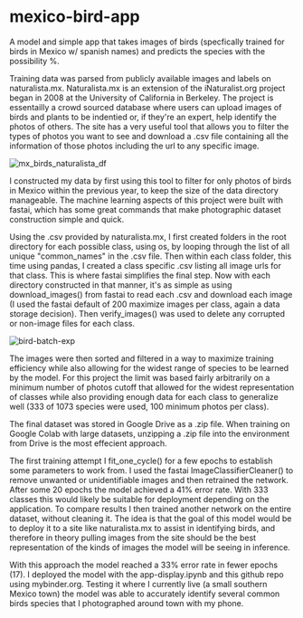 # mexico-bird-app
A model and simple app that takes images of birds (specfically trained for birds in Mexico w/ spanish names) and predicts the species with the possibility %.

Training data was parsed from publicly available images and labels on naturalista.mx. Naturalista.mx is an extension of the iNaturalist.org project began in 2008 at the University of California in Berkeley. The project is essentailly a crowd sourced database where users can upload images of birds and plants to be indentied or, if they're an expert, help identify the photos of others. The site has a very useful tool that allows you to filter the types of photos you want to see and download a .csv file containing all the information of those photos including the url to any specific image.

![mx_birds_naturalista_df](https://user-images.githubusercontent.com/85711261/130694757-212fda9e-7636-425a-887f-11ae9ba04d7e.png)

I constructed my data by first using this tool to filter for only photos of birds in Mexico within the previous year, to keep the size of the data directory manageable.
The machine learning aspects of this project were built with fastai, which has some great commands that make photographic dataset construction simple and quick.

Using the .csv provided by naturalista.mx, I first created folders in the root directory for each possible class, using os, by looping through the list of all unique "common_names" in the .csv file. Then within each class folder, this time using pandas, I created a class specific .csv listing all image urls for that class. This is where fastai simplifies the final step. Now with each directory constructed in that manner, it's as simple as using download_images() from fastai to read each .csv and download each image (I used the fastai default of 200 maximize images per class, again a data storage decision). Then verify_images() was used to delete any corrupted or non-image files for each class. 

![bird-batch-exp](https://user-images.githubusercontent.com/85711261/131007376-72debd3a-8b58-4628-8046-aa7ee045c8a5.png)

The images were then sorted and filtered in a way to maximize training efficiency while also allowing for the widest range of species to be learned by the model. For this project the limit was based fairly arbitrarily on a minimum number of photos cutoff that allowed for the widest representation of classes while also providing enough data for each class to generalize well (333 of 1073 species were used, 100 minimum photos per class).

The final dataset was stored in Google Drive as a .zip file. When training on Google Colab with large datasets, unzipping a .zip file into the environment from Drive is the most effecient approach.

The first training attempt I fit_one_cycle() for a few epochs to establish some parameters to work from. I used the fastai ImageClassifierCleaner() to remove unwanted or unidentifiable images and then retrained the network. After some 20 epochs the model achieved a 41% error rate. With 333 classes this would likely be suitable for deployment depending on the application. To compare results I then trained another network on the entire dataset, without cleaning it. The idea is that the goal of this model would be to deploy it to a site like naturalista.mx to assist in identifying birds, and therefore in theory pulling images from the site should be the best representation of the kinds of images the model will be seeing in inference.

With this approach the model reached a 33% error rate in fewer epochs (17). I deployed the model with the app-display.ipynb and this github repo using mybinder.org. Testing it where I currently live (a small southern Mexico town) the model was able to accurately identify several common birds species that I photographed around town with my phone.
